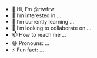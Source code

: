 - 👋 Hi, I’m @rtwfrw
- 👀 I’m interested in ...
- 🌱 I’m currently learning ...
- 💞️ I’m looking to collaborate on ...
- 📫 How to reach me ...
- 😄 Pronouns: ...
- ⚡ Fun fact: ...

<!---
rtwfrw/rtwfrw is a ✨ special ✨ repository because its `README.md` (this file) appears on your GitHub profile.
You can click the Preview link to take a look at your changes.
--->
